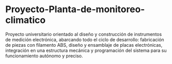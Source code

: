 # Proyecto-Planta-de-monitoreo-climatico
Proyecto universitario orientado al diseño y construcción de instrumentos de medición electrónica, abarcando todo el ciclo de desarrollo: fabricación de piezas con filamento ABS, diseño y ensamblaje de placas electrónicas, integración en una estructura mecánica y programación del sistema para su funcionamiento autónomo y preciso.
